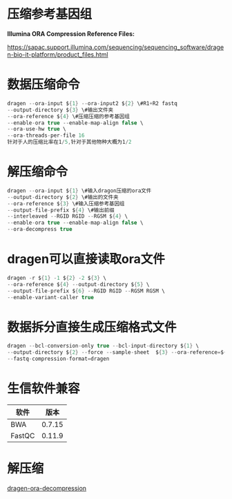 # 压缩参考基因组

**Illumina ORA Compression Reference Files:**

<https://sapac.support.illumina.com/sequencing/sequencing_software/dragen-bio-it-platform/product_files.html>

# 数据压缩命令
```cs
dragen --ora-input ${1} --ora-input2 ${2} \#R1+R2 fastq
--output-directory ${3} \#输出文件夹
--ora-reference ${4} \#压缩压缩的参考基因组
--enable-ora true --enable-map-align false \
--ora-use-hw true \
--ora-threads-per-file 16
针对于人的压缩比率在1/5,针对于其他物种大概为1/2
```

# 解压缩命令
```cs
dragen --ora-input ${1} \#输入dragon压缩的ora文件
--output-directory ${2} \#输出的文件夹
--ora-reference ${3} \#输入压缩参考基因组
--output-file-prefix ${4} \#输出前缀
--interleaved --RGID RGID --RGSM ${4} \
--enable-ora true --enable-map-align false \
--ora-decompress true
```

# dragen可以直接读取ora文件
```cs
dragen -r ${1} -1 ${2} -2 ${3} \
--ora-reference ${4} --output-directory ${5} \
--output-file-prefix ${6} --RGID RGID --RGSM RGSM \
--enable-variant-caller true
```

# 数据拆分直接生成压缩格式文件
```cs
dragen --bcl-conversion-only true --bcl-input-directory ${1} \
--output-directory ${2} --force --sample-sheet  ${3} --ora-reference=${4} \
--fastq-compression-format=dragen
```

# 生信软件兼容

| 软件     | 	版本 |
|--------|-----|
| BWA    | 0.7.15 |	Fastq|
| FastQC |0.11.9	|Fastq|

# 解压缩

[dragen-ora-decompression](./1000000138036_03_dragen-ora-decompression-v261-product-documentation.PDF)

